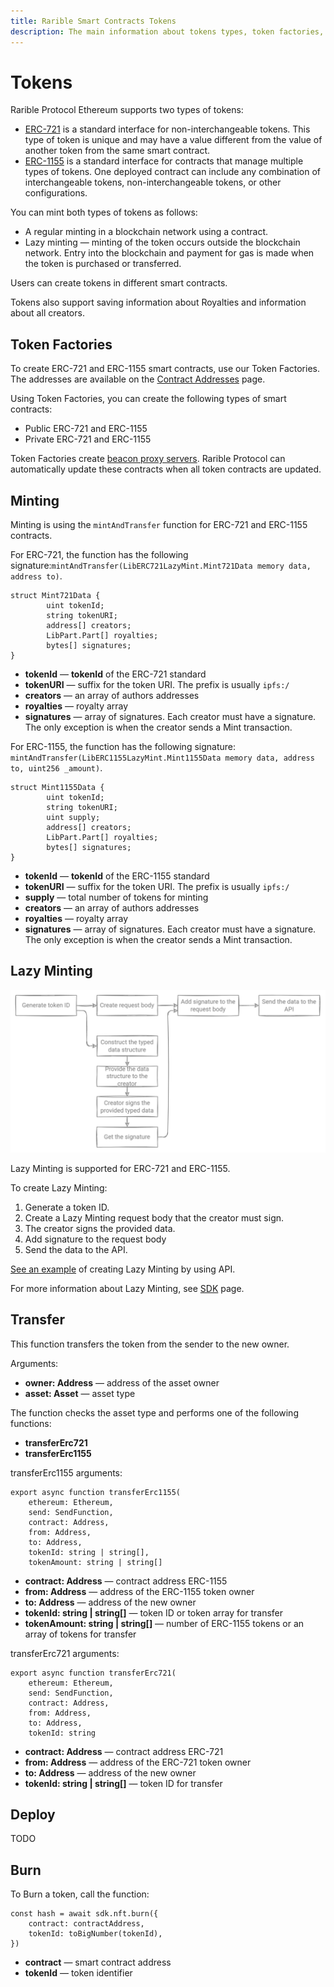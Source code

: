 ```yaml
---
title: Rarible Smart Contracts Tokens
description: The main information about tokens types, token factories, minting, and transfer
---
```


# Tokens

Rarible Protocol Ethereum supports two types of tokens:

* [ERC-721](https://eips.ethereum.org/EIPS/eip-721 ) is a standard interface for non-interchangeable tokens. This type of token is unique and may have a value different from the value of another token from the same smart contract.
* [ERC-1155](https://eips.ethereum.org/EIPS/eip-1155 ) is a standard interface for contracts that manage multiple types of tokens. One deployed contract can include any combination of interchangeable tokens, non-interchangeable tokens, or other configurations.

You can mint both types of tokens as follows:

* A regular minting in a blockchain network using a contract.
* Lazy minting — minting of the token occurs outside the blockchain network. Entry into the blockchain and payment for gas is made when the token is purchased or transferred.

Users can create tokens in different smart contracts.

Tokens also support saving information about Royalties and information about all creators.

## Token Factories

To create ERC-721 and ERC-1155 smart contracts, use our Token Factories. The addresses are available on the [Contract Addresses](../contract-addresses.md) page.

Using Token Factories, you can create the following types of smart contracts:

* Public ERC-721 and ERC-1155
* Private ERC-721 and ERC-1155

Token Factories create [beacon proxy servers](https://docs.openzeppelin.com/contracts/3.x/api/proxy#BeaconProxy). Rarible Protocol can automatically update these contracts when all token contracts are updated.

## Minting

Minting is using the `mintAndTransfer` function for ERC-721 and ERC-1155 contracts.

For ERC-721, the function has the following signature:`mintAndTransfer(LibERC721LazyMint.Mint721Data memory data, address to)`.

```
struct Mint721Data {
        uint tokenId;
        string tokenURI;
        address[] creators;
        LibPart.Part[] royalties;
        bytes[] signatures;
}
```

* **tokenId** — **tokenId** of the ERC-721 standard
* **tokenURI** — suffix for the token URI. The prefix is usually `ipfs:/`
* **creators** — an array of authors addresses
* **royalties** — royalty array
* **signatures** — array of signatures. Each creator must have a signature. The only exception is when the creator sends a Mint transaction.

For ERC-1155, the function has the following signature: `mintAndTransfer(LibERC1155LazyMint.Mint1155Data memory data, address to, uint256 _amount)`.

```
struct Mint1155Data {
        uint tokenId;
        string tokenURI;
        uint supply;
        address[] creators;
        LibPart.Part[] royalties;
        bytes[] signatures;
}
```

* **tokenId** — **tokenId** of the ERC-1155 standard
* **tokenURI** — suffix for the token URI. The prefix is usually `ipfs:/`
* **supply** — total number of tokens for minting
* **creators** — an array of authors addresses
* **royalties** — royalty array
* **signatures** — array of signatures. Each creator must have a signature. The only exception is when the creator sends a Mint transaction.

## Lazy Minting

![](../img/eth_4.png)

Lazy Minting is supported for ERC-721 and ERC-1155.

To create Lazy Minting:

1. Generate a token ID.
2. Create a Lazy Minting request body that the creator must sign.
3. The creator signs the provided data.
4. Add signature to the request body
5. Send the data to the API.

[See an example](../api/create-lazy-minting.md) of creating Lazy Minting by using API.

For more information about Lazy Minting, see [SDK](https://github.com/rarible/ethereum-sdk) page. 

## Transfer

This function transfers the token from the sender to the new owner.

Arguments:

* **owner: Address** — address of the asset owner
* **asset: Asset** — asset type

The function checks the asset type and performs one of the following functions:

- **transferErc721**
- **transferErc1155**

transferErc1155 arguments:

```
export async function transferErc1155(
	ethereum: Ethereum,
	send: SendFunction,
	contract: Address,
	from: Address,
	to: Address,
	tokenId: string | string[],
	tokenAmount: string | string[]
```

* **contract: Address** — contract address ERC-1155
* **from: Address** — address of the ERC-1155 token owner
* **to: Address** — address of the new owner
* **tokenId: string | string[]** — token ID or token array for transfer
* **tokenAmount: string | string[]** — number of ERC-1155 tokens or an array of tokens for transfer

transferErc721 arguments:

```
export async function transferErc721(
	ethereum: Ethereum,
	send: SendFunction,
	contract: Address,
	from: Address,
	to: Address,
	tokenId: string
```

* **contract: Address** — contract address ERC-721
* **from: Address** — address of the ERC-721 token owner
* **to: Address** — address of the new owner
* **tokenId: string | string[]** — token ID for transfer

## Deploy

TODO

## Burn

To Burn a token, call the function:

```
const hash = await sdk.nft.burn({
	contract: contractAddress,
	tokenId: toBigNumber(tokenId),
})
```

* **contract** — smart contract address
* **tokenId** — token identifier
